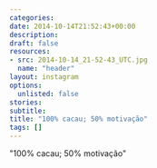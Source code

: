 ```yaml
---
categories:
date: 2014-10-14T21:52:43+00:00
description:
draft: false
resources:
- src: 2014-10-14_21-52-43_UTC.jpg
  name: "header"
layout: instagram
options:
  unlisted: false
stories:
subtitle:
title: "100% cacau; 50% motivação"
tags: []
---
```


"100% cacau; 50% motivação"
